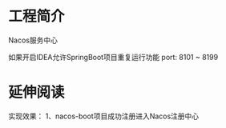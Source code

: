 # 工程简介
Nacos服务中心

如果开启IDEA允许SpringBoot项目重复运行功能
port:
    8101 ~ 8199
# 延伸阅读
实现效果：
1、nacos-boot项目成功注册进入Nacos注册中心